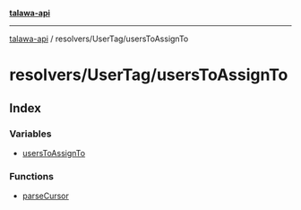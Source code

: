 [**talawa-api**](../../../README.md)

***

[talawa-api](../../../modules.md) / resolvers/UserTag/usersToAssignTo

# resolvers/UserTag/usersToAssignTo

## Index

### Variables

- [usersToAssignTo](variables/usersToAssignTo.md)

### Functions

- [parseCursor](functions/parseCursor.md)
